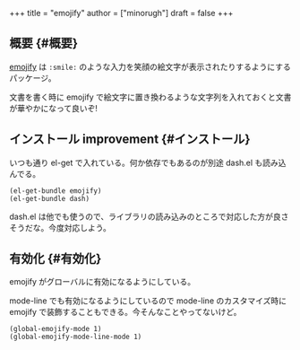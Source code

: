 +++
title = "emojify"
author = ["minorugh"]
draft = false
+++

## 概要 {#概要}

[emojify](https://github.com/iqbalansari/emacs-emojify) は `:smile:` のような入力を笑顔の絵文字が表示されたりするようにするパッケージ。

文書を書く時に emojify で絵文字に置き換わるような文字列を入れておくと文書が華やかになって良いぞ!


## インストール <span class="tag"><span class="improvement">improvement</span></span> {#インストール}

いつも通り el-get で入れている。何か依存でもあるのが別途 dash.el も読み込んでる。

```emacs-lisp
(el-get-bundle emojify)
(el-get-bundle dash)
```

dash.el は他でも使うので、ライブラリの読み込みのところで対応した方が良さそうだな。今度対応しよう。


## 有効化 {#有効化}

emojify がグローバルに有効になるようにしている。

mode-line でも有効になるようにしているので
mode-line のカスタマイズ時に emojify で装飾することもできる。今そんなことやってないけど。

```emacs-lisp
(global-emojify-mode 1)
(global-emojify-mode-line-mode 1)
```
